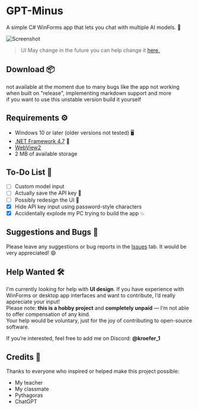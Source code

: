 # GPT-Minus
A simple C# WinForms app that lets you chat with multiple AI models. 🤖

![Screenshot](https://github.com/user-attachments/assets/1a4a3072-f388-43b7-9256-c16f522b3755)
> UI May change in the future you can help change it [here.](#Help-Wanted-🛠️)

## Download 📦
not available at the moment due to many bugs like the app not working  
when built on "release", implementing markdown support and more  
if you want to use this unstable version build it yourself

## Requirements ⚙️
- Windows 10 or later (older versions not tested) 🖥️  
- [.NET Framework 4.7](https://dotnet.microsoft.com/en-us/download/dotnet-framework/net47) 🧩
- [WebView2](https://developer.microsoft.com/en-us/microsoft-edge/webview2?form=MA13LH#download)
- 2 MB of available storage  

## To-Do List 📝
- [ ] Custom model input  
- [ ] Actually save the API key 🔐  
- [ ] Possibly redesign the UI 🎨  
- [x] Hide API key input using password-style characters  
- [x] Accidentally explode my PC trying to build the app 💥  

## Suggestions and Bugs 🐞
Please leave any suggestions or bug reports in the [Issues](../../issues) tab. It would be very appreciated! 😄

## Help Wanted 🛠️
I'm currently looking for help with **UI design**. If you have experience with WinForms or desktop app interfaces and want to contribute, I’d really appreciate your input!  
Please note: **this is a hobby project** and **completely unpaid** — I’m not able to offer compensation of any kind.  
Your help would be voluntary, just for the joy of contributing to open-source software.

If you’re interested, feel free to add me on Discord: **@kroefer_1**

## Credits 🙏
Thanks to everyone who inspired or helped make this project possible:  
- My teacher  
- My classmate  
- Pythagoras  
- ChatGPT  
